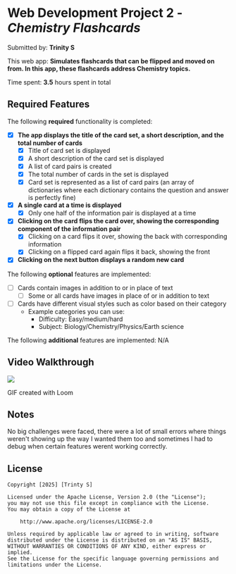 # Web Development Project 2 - *Chemistry Flashcards*

Submitted by: **Trinity S**

This web app: **Simulates flashcards that can be flipped and moved on from. In this app, these flashcards address Chemistry topics.**

Time spent: **3.5** hours spent in total

## Required Features

The following **required** functionality is completed:


- [x] **The app displays the title of the card set, a short description, and the total number of cards**
  - [x] Title of card set is displayed 
  - [x] A short description of the card set is displayed 
  - [x] A list of card pairs is created
  - [x] The total number of cards in the set is displayed 
  - [x] Card set is represented as a list of card pairs (an array of dictionaries where each dictionary contains the question and answer is perfectly fine)
- [x] **A single card at a time is displayed**
  - [x] Only one half of the information pair is displayed at a time
- [x] **Clicking on the card flips the card over, showing the corresponding component of the information pair**
  - [x] Clicking on a card flips it over, showing the back with corresponding information 
  - [x] Clicking on a flipped card again flips it back, showing the front
- [x] **Clicking on the next button displays a random new card**

The following **optional** features are implemented:

- [ ] Cards contain images in addition to or in place of text
  - [ ] Some or all cards have images in place of or in addition to text
- [ ] Cards have different visual styles such as color based on their category
  - Example categories you can use:
    - Difficulty: Easy/medium/hard
    - Subject: Biology/Chemistry/Physics/Earth science

The following **additional** features are implemented: N/A

## Video Walkthrough
<a href="https://www.loom.com/share/fa3939d882704c91971ee0c2459d3713?sid=72bb9a08-a9af-42a3-ac8e-9f5b63efd594">
</a>
<a href="https://www.loom.com/share/fa3939d882704c91971ee0c2459d3713?sid=72bb9a08-a9af-42a3-ac8e-9f5b63efd594">
  <img style="max-width:300px;" src="https://cdn.loom.com/sessions/thumbnails/fa3939d882704c91971ee0c2459d3713-c36722ddd2f89a4a-full-play.gif">
</a>

<!-- Replace this with whatever GIF tool you used! -->
GIF created with Loom

## Notes

No big challenges were faced, there were a lot of small errors where things weren't showing up the way I wanted them too and sometimes I had to debug when certain features werent working correctly.
## License

    Copyright [2025] [Trinty S]

    Licensed under the Apache License, Version 2.0 (the "License");
    you may not use this file except in compliance with the License.
    You may obtain a copy of the License at

        http://www.apache.org/licenses/LICENSE-2.0

    Unless required by applicable law or agreed to in writing, software
    distributed under the License is distributed on an "AS IS" BASIS,
    WITHOUT WARRANTIES OR CONDITIONS OF ANY KIND, either express or implied.
    See the License for the specific language governing permissions and
    limitations under the License.
